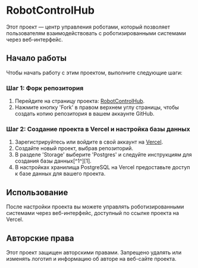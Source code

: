 # RobotControlHub

Этот проект — центр управления роботами, который позволяет пользователям взаимодействовать с роботизированными системами через веб-интерфейс.

## Начало работы

Чтобы начать работу с этим проектом, выполните следующие шаги:

### Шаг 1: Форк репозитория

1. Перейдите на страницу проекта: [RobotControlHub](https://github.com/michrojs/RobotControlHub).
2. Нажмите кнопку 'Fork' в правом верхнем углу страницы, чтобы создать копию репозитория в вашем аккаунте GitHub.

### Шаг 2: Создание проекта в Vercel и настройка базы данных

1. Зарегистрируйтесь или войдите в свой аккаунт на [Vercel](https://vercel.com/%29).
2. Создайте новый проект, выбрав репозиторий.
3. В разделе 'Storage' выберите 'Postgres' и следуйте инструкциям для создания базы данных[^1^][1].
4. В настройках хранилища PostgreSQL на Vercel предоставьте доступ к базе данных для вашего проекта.

## Использование

После настройки проекта вы можете управлять роботизированными системами через веб-интерфейс, доступный по ссылке проекта на Vercel.

## Авторские права

Этот проект защищен авторскими правами. Запрещено удалять или изменять логотип и информацию об авторе на веб-сайте проекта.

